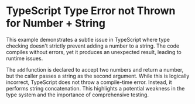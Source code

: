 # TypeScript Type Error not Thrown for Number + String

This example demonstrates a subtle issue in TypeScript where type checking doesn't strictly prevent adding a number to a string.  The code compiles without errors, yet it produces an unexpected result, leading to runtime issues. 

The `add` function is declared to accept two numbers and return a number, but the caller passes a string as the second argument. While this is logically incorrect, TypeScript does not throw a compile-time error.  Instead, it performs string concatenation. This highlights a potential weakness in the type system and the importance of comprehensive testing.